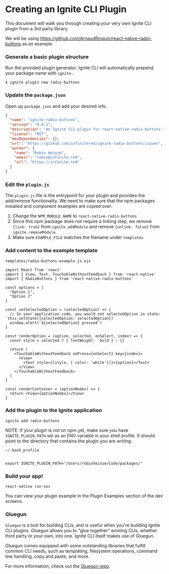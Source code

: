 # Creating an Ignite CLI Plugin

This document will walk you through creating your very own Ignite CLI plugin from a 3rd party library.

We will be using https://github.com/ArnaudRinquin/react-native-radio-buttons as an example.

### Generate a basic plugin structure

Run the provided plugin generator. Ignite CLI will automatically prepend your package name with `ignite-`.

```
$ ignite plugin new radio-buttons
```

### Update the `package.json`

Open up `package.json` and add your desired info.

```json
{
  "name": "ignite-radio-buttons",
  "version": "0.0.1",
  "description": "An Ignite CLI plugin for react-native-radio-buttons.",
  "license": "MIT",
  "devDependencies": {},
  "url": "https://github.com/infinitered/ignite-radio-buttons/issues",
  "author": {
    "name": "Robin Heinze",
    "email": "robin@infinite.red",
    "url": "https://infinite.red"
  }
}
```

### Edit the `plugin.js`

The `plugin.js` file is the entrypoint for your plugin and provides the add/remove functionality. We need to make sure that the npm packages installed and component examples are copied over.

1. Change the `NPM_MODULE_NAME` to `react-native-radio-buttons`
2. Since this npm package does not require a linking step, we remove `{link: true}` from `ignite.addModule` and remove `{unlink: false}` from `ignite.removeModule`.
3. Make sure `EXAMPLE_FILE` matches the filename under `templates`

### Add content to the example template

`templates/radio-buttons-example.js.ejs`

```
import React from 'react'
import { View, Text, TouchableWithoutFeedback } from 'react-native'
import { RadioButtons } from 'react-native-radio-buttons'

const options = [
  "Option 1",
  "Option 2"
]

const setSelectedOption = (selectedOption) => {
  // In your application code, you would set selectedOption in state: `this.setState({selectedOption: selectedOption})`
  window.alert(`${selectedOption} pressed`)
}

const renderOption = (option, selected, onSelect, index) => {
  const style = selected ? { fontWeight: 'bold'} : {}

  return (
    <TouchableWithoutFeedback onPress={onSelect} key={index}>
      <View>
        <Text style={[style, { color: 'white'}]}>{option}</Text>
      </View>
    </TouchableWithoutFeedback>
  )
}

const renderContainer = (optionNodes) => {
  return <View>{optionNodes}</View>
}
```

### Add the plugin to the Ignite application

```
ignite add radio-buttons
```

NOTE: If your plugin is not on npm yet, make sure you have `IGNITE_PLUGIN_PATH` set as an ENV variable in your shell profile. It should point to the directory that contains the plugin you are writing.

```
~/.bash_profile


export IGNITE_PLUGIN_PATH="/Users/robinheinze/Code/packages/"
```

### Build your app!

```
react-native run-ios
```

You can view your plugin example in the Plugin Examples section of the dev screens.

### Gluegun

`Gluegun` is a tool for building CLIs, and is useful when you're building Ignite CLI
plugins. Gluegun allows you to "glue together" existing CLIs, whether third party
or your own, into one. Ignite CLI itself makes use of Gluegun.

Gluegun comes equipped with some outstanding libraries that fulfill common CLI
needs, such as templating, filesystem operations, command line handling, copy
and paste, and more.

For more information, check out the [Gluegun
repo](https://github.com/infinitered/gluegun).
